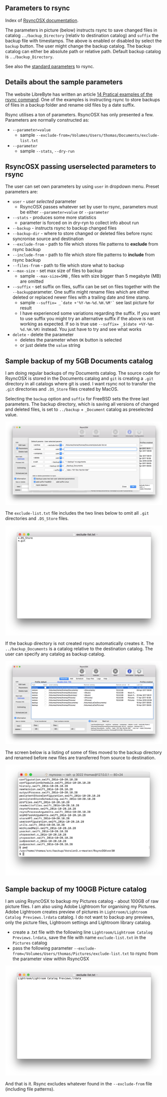 ## Parameters to rsync

Index of [RsyncOSX documentation](https://rsyncosx.github.io/Documentation/).

The parameters in picture (below) instructs rsync to save changed files in catalog `../backup_Directory` (relativ to destination catalog) and `suffix` the backup file with timestamps. The above is enabled or disabled by select the `backup` button. The user might change the backup catalog. The backup catalog can either be absolute path or relative path. Default backup catalog is `../backup_Directory`.

See also the [standard parameters](RsyncParameters.md) to rsync.

## Details about the sample parameters

The website LibreByte has written an article [14 Pratical examples of the rsync command](http://www.librebyte.net/en/gnulinux/14-practical-examples-of-the-rsync-command/). One of the examples is instructing rsync to store backups of files in a backup folder and rename old files by a date suffix.


Rsync utilises a ton of parameters. RsyncOSX has only presented a few. Parameters are normally constructed as:

- `--parameter=value` 
	- sample `--exclude-from=/Volumes/Users/thomas/Documents/exclude-list.txt`
- `--parameter` 
	- sample `--stats`, `--dry-run`

## RsyncOSX passing userselected parameters to rsync

The user can set own parameters by using `user` in dropdown menu. Preset parameters are:

- `user` - _user selected_ parameter
	- RsyncOSX passes whatever set by user to rsync, parameters must be either `--parameter=value` or `--parameter`
- `--stats` - produces some more statistics
	- parameter is forced on in dry-ryn to collect info about run
- `--backup` - instructs rsync to backup changed files
- `--backup-dir` - where to store changed or deleted files before rsync syncronise source and destination
- `--exclude-from` - path to file which stores file patterns to **exclude** from rsync backup
- `--include-from` - path to file which store file patterns to **include** from rsync backup 
- `--files-from` - path to file which store what to backup
- `--max-size` - set max size of files to backup
	- sample `--max-size=5MB` , files with size bigger than 5 megabyte (MB) are omitted
- `--suffix` - set suffix on files, suffix can be set on files together with the `--backup`parameter. One suffix might rename files which are either deleted or replaced newer files with a trailing date and time stamp.
	- sample <code>--suffix= _\`date +'%Y-%m-%d.%H.%M'`</code> see last picture for result
	- I have experienced some variations regarding the suffix. If you want to use suffix you might try an alternative suffix if the above is not working as expected. If so is true use `--suffix= _$(date +%Y-%m-%d.%H.%M)` instead. You just have to try and see what works 
- `delete` - delete the parameter
	- deletes the parameter when `OK` button is selected
	- or just delete the `value` string

## Sample backup of my 5GB Documents catalog

I am doing regular backups of my Documents catalog. The source code for RsyncOSX is stored in the Documents catalog and `git` is creating a `.git` directory in all catalogs where git is used. I want rsync not to transfer the `.git` directories and `.DS_Store` files created by MacOS.

Selecting the `backup` option and `suffix` for FreeBSD sets the three last parameters. The backup directory, which is saving all versions of changed and deleted files, is set to `../backup` + `_Document` catalog as preselected value. 

![New configurations](screenshots/master/rsync/rsync4.png)

The `exclude-list.txt` file includes the two lines below to omit all `.git` directories and `.DS_Store` files.

![New configurations](screenshots/master/rsync/rsync5.png)

If the backup directory is not created rsync automatically creates it. The `../backup_Documents` is a catalog relative to the destination catalog. The user can specify any catalog as backup catalog.

![New configurations](screenshots/master/rsync/rsync2.png)


The screen below is a listing of some of files moved to the backup directory and renamed before new files are transferred from source to destination.

![New configurations](screenshots/master/rsync/rsync3.png)

## Sample backup of my 100GB Picture catalog

I am using RsyncOSX to backup my Pictures catalog - about 100GB of raw picture files. I am also using Adobe Lightroom for organising my Pictures. Adobe Lightroom creates preview of pictures in `Lightroom/Lightroom Catalog Previews.lrdata` catalog. I do not want to backup any previews, only the picture files, Lightroom settings and Lightroom library catalog. 

- create a .txt file with the following line `Lightroom/Lightroom Catalog Previews.lrdata`, save the file with name `exclude-list.txt` in the `Pictures` catalog
- pass the following parameter `--exclude-from=/Volumes/Users/thomas/Pictures/exclude-list.txt` to rsync from the parameter view within RsyncOSX

![New configurations](screenshots/master/rsync/rsync6.png)

And that is it. Rsync excludes whatever found in the `--exclude-from` file (including file patterns).

